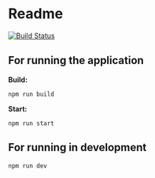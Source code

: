 # Readme
[![Build Status](https://travis-ci.com/TeiturMcSwagger/P7-Matchmaking-Backend.svg?branch=master)](https://travis-ci.com/TeiturMcSwagger/P7-Matchmaking-Backend)
## For running the application
**Build:**

```
npm run build
```

**Start:**

```
npm run start
```

## For running in development

```
npm run dev
```


